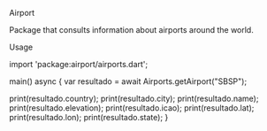 Airport

Package that consults information about airports around the world.

Usage

import 'package:airport/airports.dart';

main() async {
  var resultado = await Airports.getAirport("SBSP");
  
  print(resultado.country);
  print(resultado.city);
  print(resultado.name);
  print(resultado.elevation);
  print(resultado.icao);
  print(resultado.lat);
  print(resultado.lon);
  print(resultado.state);
}
